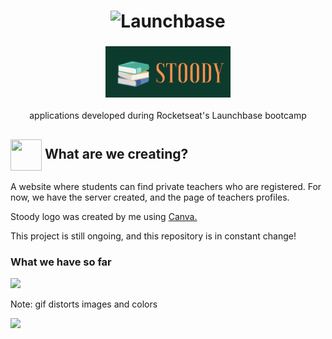 <h1 align="center">
    <img alt="Launchbase" src="https://storage.googleapis.com/golden-wind/bootcamp-launchbase/logo.png" width="300px" />
</h1>

<h3 align="center">
  <img alt= "Stoody" src= "https://github.com/mjulialobo/Stoody/blob/master/public/assets/logo.PNG" width="200px"/>
</h3>
 <p align="center"> applications developed during Rocketseat's Launchbase bootcamp </P>  
<h2> <img src= "https://img.icons8.com/plasticine/2x/rocket.png" width="50px" height="50px" align="center"/> What are we creating? </h2>

<p> A website where students can find private teachers who are registered. For now, we have the server created, and the page of teachers profiles. </p>

<p> Stoody logo was created by me using <a href ="https://www.canva.com/"> Canva. </a> </p>

<p>This project is still ongoing, and this repository is in constant change! </p>

<h3> What we have so far </h3>
<img src ="https://user-images.githubusercontent.com/65983895/85636923-2a395880-b658-11ea-8034-dea96d6cf442.PNG"/>

<p> Note: gif distorts images and colors </p>
<img src ="https://user-images.githubusercontent.com/65983895/85636778-c4e56780-b657-11ea-82f5-397bb4089cb0.gif"/>
